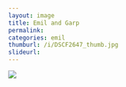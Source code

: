```yaml
---
layout: image
title: Emil and Garp
permalink: 
categories: emil
thumburl: /i/DSCF2647_thumb.jpg
slideurl: 
---
```


![]({{site.url}}/i/DSCF2647.jpg)


